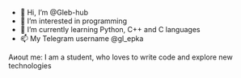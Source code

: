 - 👋 Hi, I’m @Gleb-hub
- 👀 I’m interested in programming
- 🌱 I’m currently learning Python, C++ and C languages
- 📫 My Telegram username @gl_epka 

Aиout me:
I am a student, who loves to write code and explore new technologies


<!---
Gleb-hub/Gleb-hub is a ✨ special ✨ repository because its `README.md` (this file) appears on your GitHub profile.
You can click the Preview link to take a look at your changes.
--->
